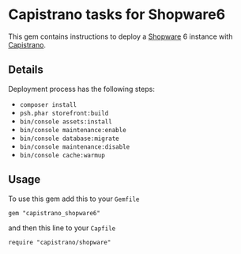 Capistrano tasks for Shopware6
===============================

This gem contains instructions to deploy a [Shopware](https://www.shopware.com) 6 instance with [Capistrano](https://capistranorb.com/).

Details
-------

Deployment process has the following steps:

* `composer install`
* `psh.phar storefront:build`
* `bin/console assets:install`
* `bin/console maintenance:enable`
* `bin/console database:migrate`
* `bin/console maintenance:disable`
* `bin/console cache:warmup`

Usage
-----

To use this gem add this to your `Gemfile`

`gem "capistrano_shopware6"`

and then this line to your `Capfile`

`require "capistrano/shopware"`

